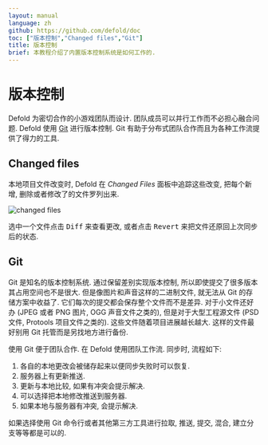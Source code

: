 ```yaml
---
layout: manual
language: zh
github: https://github.com/defold/doc
toc: ["版本控制","Changed files","Git"]
title: 版本控制
brief: 本教程介绍了内置版本控制系统是如何工作的.
---
```


# 版本控制

Defold 为密切合作的小游戏团队而设计. 团队成员可以并行工作而不必担心融合问题. Defold 使用 [Git](https://git-scm.com) 进行版本控制. Git 有助于分布式团队合作而且为各种工作流提供了得力的工具.

## Changed files

本地项目文件改变时, Defold 在 *Changed Files* 面板中追踪这些改变, 把每个新增, 删除或者修改了的文件罗列出来.

![changed files](/manuals/images/workflow/changed_files.png)

选中一个文件点击 <kbd>Diff</kbd> 来查看更改, 或者点击 <kbd>Revert</kbd> 来把文件还原回上次同步后的状态.

## Git

Git 是知名的版本控制系统. 通过保留差别实现版本控制, 所以即使提交了很多版本其占用空间也不是很大. 但是像图片和声音这样的二进制文件, 就无法从 Git 的存储方案中收益了. 它们每次的提交都会保存整个文件而不是差异. 对于小文件还好办 (JPEG 或者 PNG 图片, OGG 声音文件之类的), 但是对于大型工程源文件 (PSD 文件, Protools 项目文件之类的). 这些文件随着项目进展越长越大. 这样的文件最好别用 Git 托管而是另找地方进行备份.

使用 Git 便于团队合作. 在 Defold 使用团队工作流. 同步时, 流程如下:

1. 各自的本地更改会被储存起来以便同步失败时可以恢复.
2. 服务器上有更新推送.
3. 更新与本地比较, 如果有冲突会提示解决.
4. 可以选择把本地修改推送到服务器.
5. 如果本地与服务器有冲突, 会提示解决.

如果选择使用 Git 命令行或者其他第三方工具进行拉取, 推送, 提交, 混合, 建立分支等等都是可以的.
